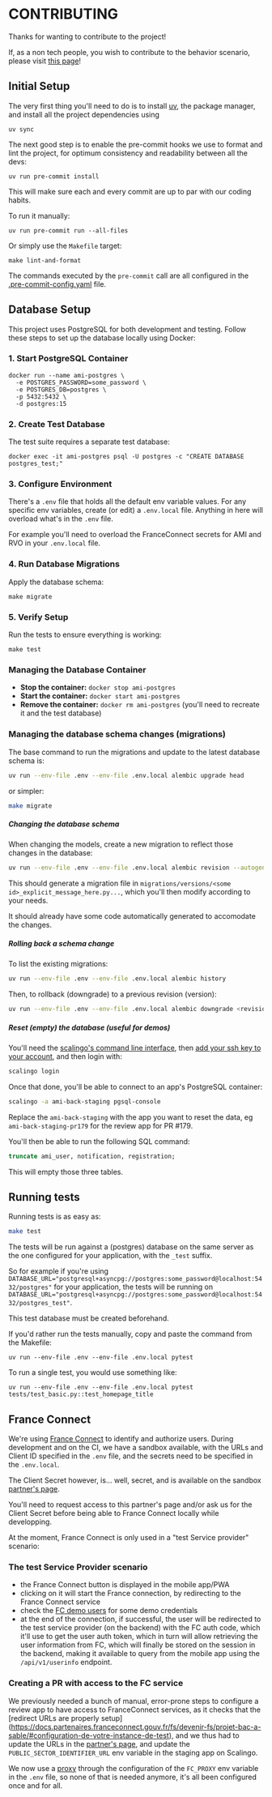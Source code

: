 # CONTRIBUTING

Thanks for wanting to contribute to the project!

If, as a non tech people, you wish to contribute to the behavior scenario, please visit [this page](./CONTRIBUTING-BEHAVIOR.md)!

## Initial Setup

The very first thing you'll need to do is to install
[uv](https://docs.astral.sh/uv/), the package manager, and install all the
project dependencies using

```shell
uv sync
```

The next good step is to enable the pre-commit hooks we use to format and lint
the project, for optimum consistency and readability between all the devs:

```shell
uv run pre-commit install
```

This will make sure each and every commit are up to par with our coding habits.

To run it manually:

```shell
uv run pre-commit run --all-files
```

Or simply use the `Makefile` target:

```shell
make lint-and-format
```

The commands executed by the `pre-commit` call are all configured in the
[.pre-commit-config.yaml](.pre-commit-config.yaml) file.

## Database Setup

This project uses PostgreSQL for both development and testing. Follow these steps to set up the database locally using Docker:

### 1. Start PostgreSQL Container

```shell
docker run --name ami-postgres \
  -e POSTGRES_PASSWORD=some_password \
  -e POSTGRES_DB=postgres \
  -p 5432:5432 \
  -d postgres:15
```

### 2. Create Test Database

The test suite requires a separate test database:

```shell
docker exec -it ami-postgres psql -U postgres -c "CREATE DATABASE postgres_test;"
```

### 3. Configure Environment

There's a `.env` file that holds all the default env variable values.
For any specific env variables, create (or edit) a `.env.local` file. Anything in here
will overload what's in the `.env` file.

For example you'll need to overload the FranceConnect secrets for AMI and RVO in
your `.env.local` file.

### 4. Run Database Migrations

Apply the database schema:

```shell
make migrate
```

### 5. Verify Setup

Run the tests to ensure everything is working:

```shell
make test
```

### Managing the Database Container

- **Stop the container:** `docker stop ami-postgres`
- **Start the container:** `docker start ami-postgres`
- **Remove the container:** `docker rm ami-postgres` (you'll need to recreate it and the test database)

### Managing the database schema changes (migrations)

The base command to run the migrations and update to the latest database schema is:
```sh
uv run --env-file .env --env-file .env.local alembic upgrade head
```

or simpler:
```sh
make migrate
```

##### Changing the database schema

When changing the models, create a new migration to reflect those changes in
the database:
```sh
uv run --env-file .env --env-file .env.local alembic revision --autogenerate -m "Explicit message here"
```

This should generate a migration file in `migrations/versions/<some
id>_explicit_message_here.py...`, which you'll then modify according to your
needs.

It should already have some code automatically generated to accomodate the
changes.

##### Rolling back a schema change

To list the existing migrations:
```sh
uv run --env-file .env --env-file .env.local alembic history
```

Then, to rollback (downgrade) to a previous revision (version):
```sh
uv run --env-file .env --env-file .env.local alembic downgrade <revision>
```

##### Reset (empty) the database (useful for demos)

You'll need the
[scalingo's command line interface](https://doc.scalingo.com/tools/cli/start),
then [add your ssh key to your account](https://doc.scalingo.com/tools/cli/introduction),
and then login with:

```sh
scalingo login
```

Once that done, you'll be able to connect to an app's PostgreSQL container:

```sh
scalingo -a ami-back-staging pgsql-console
```

Replace the `ami-back-staging` with the app you want to reset the data, eg
`ami-back-staging-pr179` for the review app for PR #179.

You'll then be able to run the following SQL command:

```sql
truncate ami_user, notification, registration;
```

This will empty those three tables.

## Running tests

Running tests is as easy as:
```sh
make test
```

The tests will be run against a (postgres) database on the same server as the
one configured for your application, with the `_test` suffix.

So for example if you're using
`DATABASE_URL="postgresql+asyncpg://postgres:some_password@localhost:5432/postgres"`
for your application, the tests will be running on
`DATABASE_URL="postgresql+asyncpg://postgres:some_password@localhost:5432/postgres_test"`.

This test database must be created beforehand.

If you'd rather run the tests manually, copy and paste the command from the Makefile:
```
uv run --env-file .env --env-file .env.local pytest
```

To run a single test, you would use something like:
```
uv run --env-file .env --env-file .env.local pytest tests/test_basic.py::test_homepage_title
```

## France Connect

We're using [France Connect](https://docs.partenaires.franceconnect.gouv.fr/)
to identify and authorize users. During development and on the CI, we have a
sandbox available, with the URLs and Client ID specified in the `.env` file,
and the secrets need to be specified in the `.env.local`.

The Client Secret however, is... well, secret, and is available on the sandbox
[partner's page](https://espace.partenaires.franceconnect.gouv.fr).

You'll need to request access to this partner's page and/or ask us for the
Client Secret before being able to France Connect locally while developping.

At the moment, France Connect is only used in a "test Service provider"
scenario:

### The test Service Provider scenario

- the France Connect button is displayed in the mobile app/PWA
- clicking on it will start the France connection, by redirecting to the France
Connect service
- check the [FC demo users](https://github.com/france-connect/sources/blob/main/docker/volumes/fcp-low/mocks/idp/databases/citizen/base.csv)
for some demo credentials
- at the end of the connection, if successful, the user will be redirected to
the test service provider (on the backend) with the FC auth code, which it'll
use to get the user auth token, which in turn will allow retrieving the user
information from FC, which will finally be stored on the session in the backend,
making it available to query from the mobile app using the `/api/v1/userinfo`
endpoint.

### Creating a PR with access to the FC service

We previously needed a bunch of manual, error-prone steps to configure a review
app to have access to FranceConnect services, as it checks that the
[redirect URLs are properly setup] (https://docs.partenaires.franceconnect.gouv.fr/fs/devenir-fs/projet-bac-a-sable/#configuration-de-votre-instance-de-test),
and we thus had to update the URLs in the
[partner's page](https://espace.partenaires.franceconnect.gouv.fr),
and update the `PUBLIC_SECTOR_IDENTIFIER_URL` env variable in the staging app
on Scalingo.

We now use a
[proxy](https://ami-fc-proxy-dev.osc-fr1.scalingo.io/)
through the configuration of the `FC_PROXY` env variable in the `.env` file, so
none of that is needed anymore, it's all been configured once and for all.
